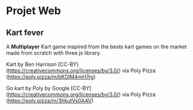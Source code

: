 # Projet Web

## Kart fever

A **Multiplayer** Kart game inspired from the bests kart games on the market made from scratch with three.js library.

Kart by Ben Harrison [CC-BY] (https://creativecommons.org/licenses/by/3.0/) via Poly Pizza (https://poly.pizza/m/bKDlM4mH7rg)

Go kart by Poly by Google [CC-BY] (https://creativecommons.org/licenses/by/3.0/) via Poly Pizza (https://poly.pizza/m/3hkutVs0AAV)